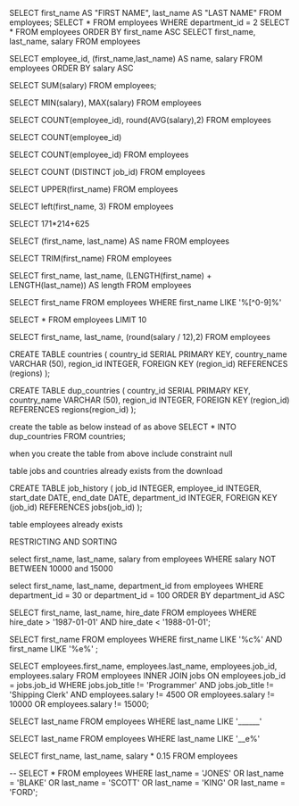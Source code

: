 SELECT first_name AS "FIRST NAME", last_name AS "LAST NAME" FROM employees;
SELECT * FROM employees WHERE department_id = 2
SELECT * FROM employees ORDER BY first_name ASC
SELECT first_name, last_name, salary FROM employees

SELECT employee_id, (first_name,last_name) AS name, salary FROM employees ORDER BY salary ASC

SELECT SUM(salary)
FROM employees;

SELECT MIN(salary), MAX(salary)
FROM employees

SELECT COUNT(employee_id), round(AVG(salary),2)
FROM employees

SELECT COUNT(employee_id)

SELECT COUNT(employee_id)
FROM employees

SELECT COUNT (DISTINCT job_id)
FROM employees

SELECT UPPER(first_name) FROM employees

SELECT left(first_name, 3) FROM employees

SELECT 171*214+625

SELECT (first_name, last_name) AS name FROM employees

SELECT TRIM(first_name) FROM employees

SELECT first_name, last_name, (LENGTH(first_name) + LENGTH(last_name)) AS length FROM employees

SELECT first_name FROM employees
WHERE first_name LIKE '%[^0-9]%'

SELECT * FROM employees LIMIT 10

SELECT first_name, last_name, (round(salary / 12),2) FROM employees 

CREATE TABLE countries (
    country_id SERIAL PRIMARY KEY,
    country_name VARCHAR (50),
    region_id INTEGER,
	FOREIGN KEY (region_id) REFERENCES (regions)
);

CREATE TABLE dup_countries (
    country_id SERIAL PRIMARY KEY,
    country_name VARCHAR (50),
    region_id INTEGER,
	FOREIGN KEY (region_id) REFERENCES regions(region_id)
);

create the table as below instead of as above
SELECT * INTO dup_countries FROM countries;  

when you create the table from above include constraint null

table jobs and countries already exists from the download

CREATE TABLE job_history (
    job_id INTEGER,
	employee_id INTEGER,
    start_date DATE,
    end_date DATE,
	department_id INTEGER,
	FOREIGN KEY (job_id) REFERENCES jobs(job_id)
);

table employees already exists

RESTRICTING AND SORTING

select first_name, last_name, salary from employees WHERE salary NOT BETWEEN 10000 and 15000

select first_name, last_name, department_id from employees WHERE department_id = 30 or department_id = 100 ORDER BY department_id ASC

SELECT first_name, last_name, hire_date  FROM employees WHERE hire_date > '1987-01-01' AND hire_date < '1988-01-01';

SELECT first_name FROM employees WHERE first_name LIKE '%c%' AND first_name LIKE '%e%' ;

SELECT employees.first_name, employees.last_name, employees.job_id, employees.salary FROM employees 
INNER JOIN jobs
ON employees.job_id = jobs.job_id
WHERE jobs.job_title != 'Programmer' AND jobs.job_title != 'Shipping Clerk' AND employees.salary != 4500 OR employees.salary != 10000 OR employees.salary != 15000;

SELECT last_name FROM employees WHERE last_name LIKE '______'

SELECT last_name FROM employees WHERE last_name LIKE '__e%'



SELECT first_name, last_name, salary * 0.15 FROM employees

-- SELECT * FROM employees WHERE last_name = 'JONES' OR last_name = 'BLAKE' OR last_name = 'SCOTT' OR last_name = 'KING' OR last_name = 'FORD';